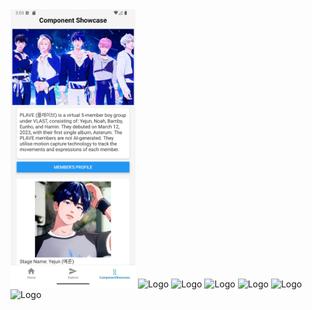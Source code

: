 <img src="screenshots/Screenshot_20250910_230318.png" alt="Logo" width="200"/>
<img src="screenshots/Screenshot_20250910_230303" alt="Logo" width="200"/>
<img src="screenshots/Screenshot_20250910_230043" alt="Logo" width="200"/>
<img src="screenshots/Screenshot_20250910_230036" alt="Logo" width="200"/>
<img src="screenshots/Screenshot_20250910_230028" alt="Logo" width="200"/>
<img src="screenshots/Screenshot_20250910_230017" alt="Logo" width="200"/>
<img src="screenshots/Screenshot_20250910_230004" alt="Logo" width="200"/>
